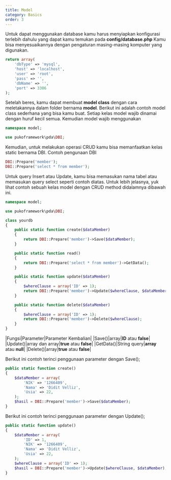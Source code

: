 ```yaml
---
title: Model
category: Basics
order: 3
---
```


Untuk dapat menggunakan database kamu harus menyiapkan konfigurasi terlebih dahulu yang dapat kamu temukan pada **config/database.php**
Kamu bisa menyesuaikannya dengan pengaturan masing-masing komputer yang digunakan.

```php
return array(
    'dbType' => 'mysql',
    'host' => 'localhost',
    'user' => 'root',
    'pass' => '',
    'dbName' => '',
    'port' => 3306
);
```

Setelah beres, kamu dapat membuat **model class** dengan cara meletakannya dalam folder bernama **model**.
Berikut ini adalah contoh model class sederhana yang bisa kamu buat.
Setiap kelas model wajib dinamai dengan huruf kecil semua. Kemudian model wajib menggunakan

```php
namespace model;

use pukoframework\pda\DBI;
```

Kemudian, untuk melakukan operasi CRUD kamu bisa memanfaatkan kelas static bernama DBI. Contoh pengunaan DBI

```php
DBI::Prepare('member');
DBI::Prepare('select * from member');
```

Untuk query Insert atau Update, kamu bisa memasukan nama tabel atau memasukan query select seperti contoh diatas.
Untuk lebih jelasnya, yuk lihat contoh sebuah kelas model dengan CRUD method didalamnya dibawah ini.

```php
namespace model;

use pukoframework\pda\DBI;

class yourdb
{
    public static function create($dataMember)
    {
        return DBI::Prepare('member')->Save($dataMember);
    }

    public static function read()
    {
        return DBI::Prepare('select * from member')->GetData();
    }

    public static function update($dataMember)
    {
        $whereClause = array('ID' => 1);
        return DBI::Prepare('member')->Update($whereClause, $dataMember);
    }

    public static function delete($dataMember)
    {
        $whereClause = array('ID' => 1);
        return DBI::Prepare('member')->Delete($whereClause);
    }
}
```

|Fungsi|Parameter|Parameter Kembalian|
|Save()|array|**ID** atau **false**|
|Update()|array dan array|**true** atau **false**|
|GetData()|String query|**array** atau **null**|
|Delete()|array|**true** atau **false**|

Berikut ini contoh terinci penggunaan parameter dengan Save();

```php
public static function create()
{
    $dataMember = array(
        'NIK' => '1266409',
        'Nama' => 'Didit Velliz',
        'Usia' => 22,
    );
    $hasil = DBI::Prepare('member')->Save($dataMember);
}
```

Berikut ini contoh terinci penggunaan parameter dengan Update();

```php
public static function update()
{
    $dataMember = array(
        'ID' => 1,
        'NIK' => '1266409',
        'Nama' => 'Didit Velliz',
        'Usia' => 22,
    );
    $whereClause = array('ID' => 1);
    $hasil = DBI::Prepare('member')->Update($whereClause, $dataMember);
}
```